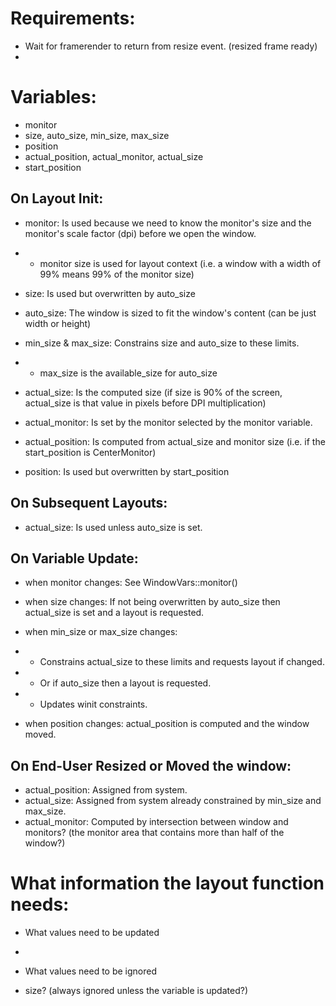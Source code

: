 # Requirements:
- Wait for framerender to return from resize event. (resized frame ready)
- 

# Variables:
- monitor 
- size, auto_size, min_size, max_size
- position
- actual_position, actual_monitor, actual_size
- start_position

## On Layout Init:
- monitor: Is used because we need to know the monitor's size and the monitor's scale factor (dpi) before we open the window.
- - monitor size is used for layout context (i.e. a window with a width of 99% means 99% of the monitor size)

- size: Is used but overwritten by auto_size
- auto_size: The window is sized to fit the window's content (can be just width or height)

- min_size & max_size: Constrains size and auto_size to these limits.
- - max_size is the available_size for auto_size

- actual_size: Is the computed size (if size is 90% of the screen, actual_size is that value in pixels before DPI multiplication)
- actual_monitor: Is set by the monitor selected by the monitor variable.

- actual_position: Is computed from actual_size and monitor size (i.e. if the start_position is CenterMonitor)
- position: Is used but overwritten by start_position

## On Subsequent Layouts:
- actual_size: Is used unless auto_size is set.

## On Variable Update:
- when monitor changes: See WindowVars::monitor()
- when size changes: If not being overwritten by auto_size then actual_size is set and a layout is requested.

- when min_size or max_size changes: 
- - Constrains actual_size to these limits and requests layout if changed. 
- - Or if auto_size then a layout is requested.
- - Updates winit constraints.

- when position changes: actual_position is computed and the window moved.

## On End-User Resized or Moved the window:
- actual_position: Assigned from system.
- actual_size: Assigned from system already constrained by min_size and max_size.
- actual_monitor: Computed by intersection between window and monitors? (the monitor area that contains more than half of the window?)


# What information the layout function needs:
- What values need to be updated
 * 
- What values need to be ignored
 * size? (always ignored unless the variable is updated?)


 